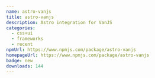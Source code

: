 ```yaml
---
name: astro-vanjs
title: astro-vanjs
description: Astro integration for VanJS
categories:
  - css+ui
  - frameworks
  - recent
npmUrl: https://www.npmjs.com/package/astro-vanjs
homepageUrl: https://www.npmjs.com/package/astro-vanjs
badge: new
downloads: 144
---
```

